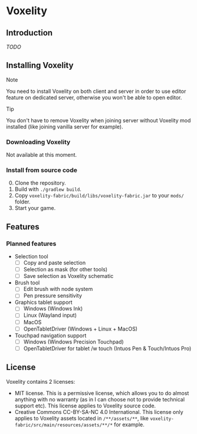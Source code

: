 # Voxelity
## Introduction
_TODO_

## Installing Voxelity
> [!NOTE]
> You need to install Voxelity on both client and server in order to use editor feature on dedicated server, otherwise you won't be able to open editor.

> [!TIP]
> You don't have to remove Voxelity when joining server without Voxelity mod installed (like joining vanilla server for example).

### Downloading Voxelity
Not available at this moment.

### Install from source code
0. Clone the repository.
0. Build with `./gradlew build`.
0. Copy `voxelity-fabric/build/libs/voxelity-fabric.jar` to your `mods/` folder.
0. Start your game.

## Features
### Planned features
- Selection tool
  + [ ] Copy and paste selection
  + [ ] Selection as mask (for other tools)
  + [ ] Save selection as Voxelity schematic
- Brush tool
  + [ ] Edit brush with node system
  + [ ] Pen pressure sensitivity
- Graphics tablet support
  + [ ] Windows (Windows Ink)
  + [ ] Linux (Wayland input)
  + [ ] MacOS
  + [ ] OpenTabletDriver (Windows + Linux + MacOS)
- Touchpad navigation support
  + [ ] Windows (Windows Precision Touchpad)
  + [ ] OpenTabletDriver for tablet /w touch (Intuos Pen & Touch/Intuos Pro)

## License
Voxelity contains 2 licenses:

- MIT license. This is a permissive license, which allows you to do almost anything with no warranty (as in I can choose not to provide technical support etc). This license applies to Voxelity source code.
- Creative Commons CC-BY-SA-NC 4.0 International. This license only applies to Voxelity assets located in `/**/assets/**`, like `voxelity-fabric/src/main/resources/assets/**/*` for example.
